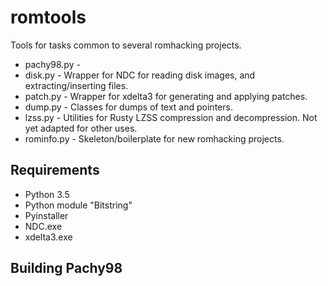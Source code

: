 # romtools
Tools for tasks common to several romhacking projects.

* pachy98.py - 
* disk.py - Wrapper for NDC for reading disk images, and extracting/inserting files.
* patch.py - Wrapper for xdelta3 for generating and applying patches.
* dump.py - Classes for dumps of text and pointers.
* lzss.py - Utilities for Rusty LZSS compression and decompression. Not yet adapted for other uses.
* rominfo.py - Skeleton/boilerplate for new romhacking projects.

## Requirements
* Python 3.5
* Python module "Bitstring"
* Pyinstaller
* NDC.exe
* xdelta3.exe

## Building Pachy98
